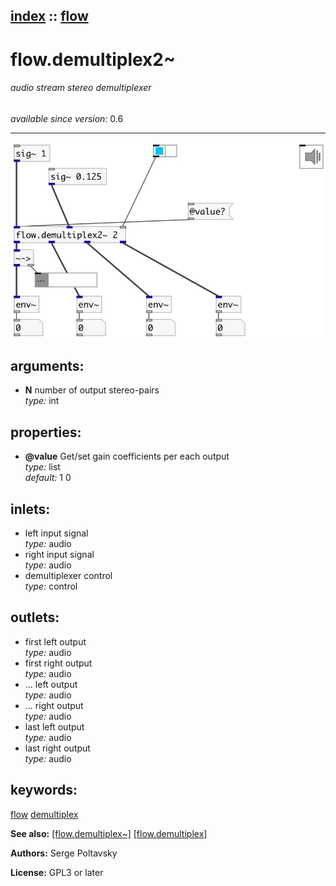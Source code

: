 [index](index.html) :: [flow](category_flow.html)
---

# flow.demultiplex2~

###### audio stream stereo demultiplexer

*available since version:* 0.6

---




[![example](../examples/img/flow.demultiplex2~.jpg)](../examples/pd/flow.demultiplex2~.pd)



## arguments:

* **N**
number of output stereo-pairs<br>
_type:_ int<br>





## properties:

* **@value** 
Get/set gain coefficients per each output<br>
_type:_ list<br>
_default:_ 1 0<br>



## inlets:

* left input signal<br>
_type:_ audio
* right input signal<br>
_type:_ audio
* demultiplexer control<br>
_type:_ control



## outlets:

* first left output<br>
_type:_ audio
* first right output<br>
_type:_ audio
* ... left output<br>
_type:_ audio
* ... right output<br>
_type:_ audio
* last left output<br>
_type:_ audio
* last right output<br>
_type:_ audio



## keywords:

[flow](keywords/flow.html)
[demultiplex](keywords/demultiplex.html)



**See also:**
[\[flow.demultiplex~\]](flow.demultiplex~.html)
[\[flow.demultiplex\]](flow.demultiplex.html)




**Authors:** Serge Poltavsky




**License:** GPL3 or later





